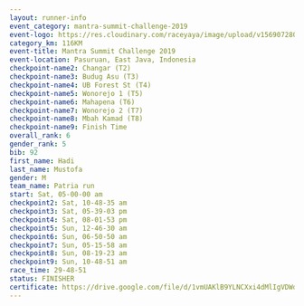 ```yaml
---
layout: runner-info 
event_category: mantra-summit-challenge-2019 
event-logo: https://res.cloudinary.com/raceyaya/image/upload/v1569072809/logo/mantra-image_segrbx.jpg
category_km: 116KM 
event-title: Mantra Summit Challenge 2019 
event-location: Pasuruan, East Java, Indonesia 
checkpoint-name2: Changar (T2) 
checkpoint-name3: Budug Asu (T3) 
checkpoint-name4: UB Forest St (T4) 
checkpoint-name5: Wonorejo 1 (T5) 
checkpoint-name6: Mahapena (T6) 
checkpoint-name7: Wonorejo 2 (T7) 
checkpoint-name8: Mbah Kamad (T8) 
checkpoint-name9: Finish Time
overall_rank: 6
gender_rank: 5
bib: 92
first_name: Hadi
last_name: Mustofa
gender: M
team_name: Patria run
start: Sat, 05-00-00 am
checkpoint2: Sat, 10-48-35 am
checkpoint3: Sat, 05-39-03 pm
checkpoint4: Sat, 08-01-53 pm
checkpoint5: Sun, 12-46-30 am
checkpoint6: Sun, 06-50-50 am
checkpoint7: Sun, 05-15-58 am
checkpoint8: Sun, 08-19-23 am
checkpoint9: Sun, 10-48-51 am
race_time: 29-48-51
status: FINISHER
certificate: https://drive.google.com/file/d/1vmUAKlB9YLNCXxi4dMlIgVDWdEOeogON/view?usp=sharing
---
```

